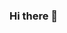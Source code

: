 ### Hi there 👋

<!--
**Riya-mehta/Riya-mehta** is a ✨ _special_ ✨ repository because its `README.md` (this file) appears on your GitHub profile.

Here are some ideas to get you started:

- 🔭 I’m currently working on my academic projects and I am student in CSE stream.
- 🌱 I’m currently pursuing B.Tech degree in stream of CSE.
- 👯 I’m looking to collaborate on Github to learn the coding skills.
- 🤔 I’m looking for help with someone who can guide me foe coding and help me to make me fluent in coding.
- 💬 Ask me about help if you want.
- 📫 How to reach me: 7219102962.
- ⚡ Fun fact: fun fact !!....ummm nothing .
-->
